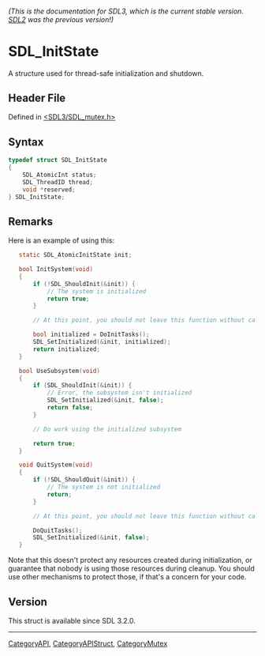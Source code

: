 ###### (This is the documentation for SDL3, which is the current stable version. [SDL2](https://wiki.libsdl.org/SDL2/) was the previous version!)
# SDL_InitState

A structure used for thread-safe initialization and shutdown.

## Header File

Defined in [<SDL3/SDL_mutex.h>](https://github.com/libsdl-org/SDL/blob/main/include/SDL3/SDL_mutex.h)

## Syntax

```c
typedef struct SDL_InitState
{
    SDL_AtomicInt status;
    SDL_ThreadID thread;
    void *reserved;
} SDL_InitState;
```

## Remarks

Here is an example of using this:

```c
   static SDL_AtomicInitState init;

   bool InitSystem(void)
   {
       if (!SDL_ShouldInit(&init)) {
           // The system is initialized
           return true;
       }

       // At this point, you should not leave this function without calling SDL_SetInitialized()

       bool initialized = DoInitTasks();
       SDL_SetInitialized(&init, initialized);
       return initialized;
   }

   bool UseSubsystem(void)
   {
       if (SDL_ShouldInit(&init)) {
           // Error, the subsystem isn't initialized
           SDL_SetInitialized(&init, false);
           return false;
       }

       // Do work using the initialized subsystem

       return true;
   }

   void QuitSystem(void)
   {
       if (!SDL_ShouldQuit(&init)) {
           // The system is not initialized
           return;
       }

       // At this point, you should not leave this function without calling SDL_SetInitialized()

       DoQuitTasks();
       SDL_SetInitialized(&init, false);
   }
```

Note that this doesn't protect any resources created during initialization,
or guarantee that nobody is using those resources during cleanup. You
should use other mechanisms to protect those, if that's a concern for your
code.

## Version

This struct is available since SDL 3.2.0.

----
[CategoryAPI](CategoryAPI), [CategoryAPIStruct](CategoryAPIStruct), [CategoryMutex](CategoryMutex)

